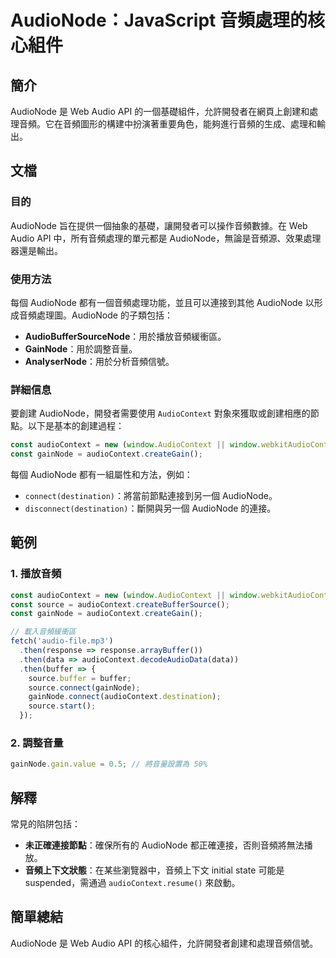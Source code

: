 <!--
Meta Description: # AudioNode：JavaScript 音頻處理的核心組件 ## 簡介 AudioNode 是 Web Audio API 的一個基礎組件，允許開發者在網頁上創建和處理音頻。它在音頻圖形的構建中扮演著重要角色，能夠進行音頻的生成、處理和輸出。 ## 文檔 ### 目的 AudioNode 旨在...
Meta Keywords: audionode, audiocontext, gainnode, const, javascript
-->

# AudioNode：JavaScript 音頻處理的核心組件

## 簡介
AudioNode 是 Web Audio API 的一個基礎組件，允許開發者在網頁上創建和處理音頻。它在音頻圖形的構建中扮演著重要角色，能夠進行音頻的生成、處理和輸出。

## 文檔
### 目的
AudioNode 旨在提供一個抽象的基礎，讓開發者可以操作音頻數據。在 Web Audio API 中，所有音頻處理的單元都是 AudioNode，無論是音頻源、效果處理器還是輸出。

### 使用方法
每個 AudioNode 都有一個音頻處理功能，並且可以連接到其他 AudioNode 以形成音頻處理圖。AudioNode 的子類包括：
- **AudioBufferSourceNode**：用於播放音頻緩衝區。
- **GainNode**：用於調整音量。
- **AnalyserNode**：用於分析音頻信號。

### 詳細信息
要創建 AudioNode，開發者需要使用 `AudioContext` 對象來獲取或創建相應的節點。以下是基本的創建過程：
```javascript
const audioContext = new (window.AudioContext || window.webkitAudioContext)();
const gainNode = audioContext.createGain();
```

每個 AudioNode 都有一組屬性和方法，例如：
- `connect(destination)`：將當前節點連接到另一個 AudioNode。
- `disconnect(destination)`：斷開與另一個 AudioNode 的連接。

## 範例
### 1. 播放音頻
```javascript
const audioContext = new (window.AudioContext || window.webkitAudioContext)();
const source = audioContext.createBufferSource();
const gainNode = audioContext.createGain();

// 載入音頻緩衝區
fetch('audio-file.mp3')
  .then(response => response.arrayBuffer())
  .then(data => audioContext.decodeAudioData(data))
  .then(buffer => {
    source.buffer = buffer;
    source.connect(gainNode);
    gainNode.connect(audioContext.destination);
    source.start();
  });
```

### 2. 調整音量
```javascript
gainNode.gain.value = 0.5; // 將音量設置為 50%
```

## 解釋
常見的陷阱包括：
- **未正確連接節點**：確保所有的 AudioNode 都正確連接，否則音頻將無法播放。
- **音頻上下文狀態**：在某些瀏覽器中，音頻上下文 initial state 可能是 suspended，需通過 `audioContext.resume()` 來啟動。

## 簡單總結
AudioNode 是 Web Audio API 的核心組件，允許開發者創建和處理音頻信號。